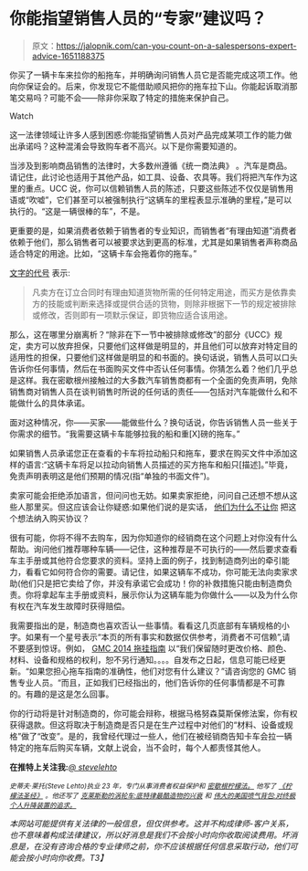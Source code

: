 # 你能指望销售人员的“专家”建议吗？

> 原文：<https://jalopnik.com/can-you-count-on-a-salespersons-expert-advice-1651188375>

你买了一辆卡车来拉你的船拖车，并明确询问销售人员它是否能完成这项工作。他向你保证会的。后来，你发现它不能借助顺风把你的拖车拉下山。你能起诉取消那笔交易吗？可能不会——除非你采取了特定的措施来保护自己。

Watch

这一法律领域让许多人感到困惑:你能指望销售人员对产品完成某项工作的能力做出承诺吗？这种混淆会导致购车者不高兴。以下是你需要知道的。

当涉及到影响商品销售的法律时，大多数州遵循《统一商法典》 。汽车是商品。请记住，此讨论也适用于其他产品，如工具、设备、农具等。我们将把汽车作为这里的重点。UCC 说，你可以信赖销售人员的陈述，只要这些陈述不仅仅是销售用语或“吹嘘”，它们甚至可以被强制执行“这辆车的里程表显示准确的里程，”是可以执行的。“这是一辆很棒的车”，不是。

更重要的是，如果消费者依赖于销售者的专业知识，而销售者“有理由知道”消费者依赖于他们，那么销售者可以被要求达到更高的标准，尤其是如果销售者声称商品适合特定的用途。比如，“这辆卡车会拖着你的拖车。”

[文字的代号](http://www.law.cornell.edu/ucc/2/2-315) 表示:

> 凡卖方在订立合同时有理由知道货物所需的任何特定用途，而买方是依靠卖方的技能或判断来选择或提供合适的货物，则除非根据下一节的规定被排除或修改，否则即有一项默示保证，即货物应适合该用途。

那么，这在哪里分崩离析？“除非在下一节中被排除或修改”的部分《UCC》规定，卖方可以放弃担保，只要他们这样做是明显的，并且他们可以放弃对特定目的适用性的担保，只要他们这样做是明显的和书面的。换句话说，销售人员可以口头告诉你任何事情，然后在书面购买文件中否认任何事情。你猜怎么着？他们几乎总是这样。我在密歇根州接触过的大多数汽车销售商都有一个全面的免责声明，免除销售商对销售人员在谈判销售时所说的任何话的责任——包括对汽车能做什么和不能做什么的具体承诺。

面对这种情况，你——买家——能做些什么？换句话说，你告诉销售人员一些关于你需求的细节。“我需要这辆卡车能够拉我的船和重[X]磅的拖车。”

如果销售人员承诺您正在查看的卡车将拉动船只和拖车，要求在购买文件中添加这样的语言:“这辆卡车将足以拉动向销售人员描述的买方拖车和船只[描述]。”毕竟，免责声明表明这是他们预期的情况(指“单独的书面文件”)。

卖家可能会拒绝添加语言，但问问也无妨。如果卖家拒绝，问问自己还想不想从这些人那里买。但这应该会让你疑惑:如果他们说的是实话， [他们为什么不让你](https://oppositelock.kinja.com/the-one-thing-you-should-know-when-you-buy-a-car-1611470939) 把这个想法纳入购买协议？

很有可能，你将不得不去购车，因为你知道你的经销商在这个问题上对你没有什么帮助。询问他们推荐哪种车辆——记住，这种推荐是不可执行的——然后要求查看车主手册或其他符合您要求的资料。坚持上面的例子，找到制造商列出的牵引能力，看看它如何符合你的需要。请记住，如果这辆车不成功，你可能无法向卖家求助(他们只是把它卖给了你，并没有承诺它会成功！你的补救措施只能由制造商负责。你将拿起车主手册或资料，展示你认为这辆车能为你做什么——以及为什么你有权在汽车发生故障时获得赔偿。

我需要指出的是，制造商也喜欢否认一些事情。看看这几页底部有车辆规格的小字。如果有一个星号表示“本页的所有事实和数据仅供参考，消费者不可信赖”,请不要感到惊讶。例如， [GMC 2014 拖挂指南](https://www.gmc.com/content/dam/GMC/global/master/nscwebsite/en/home/Tools/Download_A_Brochure/01_Images/2014-gmc-trailering-guide.pdf) 以“我们保留随时更改价格、颜色、材料、设备和规格的权利，恕不另行通知。。。。自发布之日起，信息可能已经更新。“如果您担心拖车指南的准确性，他们对您有什么建议？”请咨询您的 GMC 销售专业人员。“而且，正如我们已经指出的，他们告诉你的任何事情都是不可靠的。有趣的是这是怎么回事。

你的行动将是针对制造商的，你可能会辩称，根据马格努森莫斯保修法案，你有权获得退款。但这将取决于制造商是否只是在生产过程中对他们的“材料、设备或规格”做了“改变”。是的，我曾经代理过一些人，他们在被经销商告知卡车会拉一辆特定的拖车后购买车辆，文献上说会，当不会时，每个人都责怪其他人。

**在推特上关注我:***[*@ stevelehto*](https://twitter.com/stevelehto)*

**<small>史蒂夫·莱托(Steve Lehto)执业 23 年，专门从事消费者权益保护和</small>* [*<small>密歇根柠檬法。</small>*](http://lehtoslaw.com/) *<small>他写了</small>* [*<small>《柠檬法圣经》</small>*](http://www.amazon.com/The-New-Lemon-Law-Bible/dp/1468046489/?asc_campaign=InlineText&asc_refurl=https://jalopnik.com/can-you-count-on-a-salespersons-expert-advice-1651188375&asc_source=&tag=kinjajalopniklink-20) *<small>。他还写了</small>* [*<small>克莱斯勒的涡轮车:底特律最酷造物的兴衰</small>*](http://www.amazon.com/Chryslers-Turbine-Car-Detroits-Creation/dp/1569765499/?asc_campaign=InlineText&asc_refurl=https://jalopnik.com/can-you-count-on-a-salespersons-expert-advice-1651188375&asc_source=&ascsub&tag=kinjajalopniklink-20) *<small>和</small>* [*<small>伟大的美国喷气背包:对终极个人升降装置的追求。</small>*](http://www.amazon.com/Great-American-Jet-Pack-Individual/dp/1613744307/?asc_campaign=InlineText&asc_refurl=https://jalopnik.com/can-you-count-on-a-salespersons-expert-advice-1651188375&asc_source=&ascsub&tag=kinjajalopniklink-20)<small></small>*

*本网站可能提供有关法律的一般信息，但仅供参考。这并不构成律师-客户关系，也不意味着构成法律建议，所以好消息是我们不会按小时向你收取阅读费用。坏消息是，在没有咨询合格的专业律师之前，你不应该根据任何信息采取行动，他们可能会按小时向你收费。T3】*